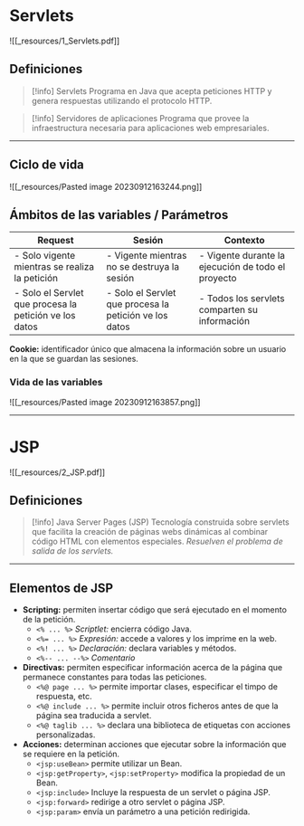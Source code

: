 # Servlets
![[_resources/1_Servlets.pdf]]
## Definiciones

> [!info] Servlets
> Programa en Java que acepta peticiones HTTP y genera respuestas utilizando el protocolo HTTP.

> [!info] Servidores de aplicaciones
> Programa que provee la infraestructura necesaria para aplicaciones web empresariales.

---
## Ciclo de vida
![[_resources/Pasted image 20230912163244.png]]

## Ámbitos de las variables / Parámetros
| Request                                                | Sesión                                                  | Contexto                                           |
| ------------------------------------------------------ | ------------------------------------------------------- | -------------------------------------------------- |
| - Solo vigente mientras se realiza la petición         | - Vigente mientras no se destruya la sesión             | - Vigente durante la ejecución de todo el proyecto |
| - Solo el Servlet que procesa la petición ve los datos | - Solo el Servlet que procesa la petición ve los datos | - Todos los servlets comparten su información                                                   |

**Cookie:** identificador único que almacena la información sobre un usuario en la que se guardan las sesiones.

### Vida de las variables
![[_resources/Pasted image 20230912163857.png]]

---

# JSP
![[_resources/2_JSP.pdf]]

## Definiciones
> [!info] Java Server Pages (JSP)
> Tecnología construida sobre servlets que facilita la creación de páginas webs dinámicas al combinar código HTML con elementos especiales. *Resuelven el problema de salida de los servlets.*

---

## Elementos de JSP
- **Scripting:** permiten insertar código que será ejecutado en el momento de la petición.
	- `<% ... %>` *Scriptlet:* encierra código Java.
	- `<%= ... %>` *Expresión:* accede a valores y los imprime en la web.
	- `<%! ... %>` *Declaración:* declara variables y métodos.
	- `<%-- ... --%>` *Comentario*
- **Directivas:** permiten especificar información acerca de la página que permanece constantes para todas las peticiones.
	- `<%@ page ... %>` permite importar clases, especificar el timpo de respuesta, etc.
	- `<%@ include ... %>` permite incluir otros ficheros antes de que la página sea traducida a servlet.
	- `<%@ taglib ... %>` declara una biblioteca de etiquetas con acciones personalizadas.
- **Acciones:** determinan acciones que ejecutar sobre la información que se requiere en la petición.
	- `<jsp:useBean>` permite utilizar un Bean.
	- `<jsp:getProperty>`, `<jsp:setProperty>` modifica la propiedad de un Bean.
	- `<jsp:include>` Incluye la respuesta de un servlet o página JSP.
	- `<jsp:forward>` redirige a otro servlet o página JSP.
	- `<jsp:param>` envía un parámetro a una petición redirigida.
